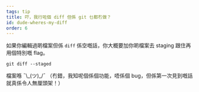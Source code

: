 ```yaml
---
tags: tip
title: 吓，我行咗個 diff 但係 git 乜都冇做？
id: dude-wheres-my-diff
order: 6
---
```


如果你編輯過啲檔案但係 `diff` 係空嘅話，你大概要加你啲檔案去 staging 跟住再用個特別嘅 flag。

```git
git diff --staged
```

檔案喺 &macr;\\\_(ツ)\_/&macr; （冇錯，我知呢個係個功能，唔係個 bug，但係第一次見到嘅話就真係令人無厘頭架！）
